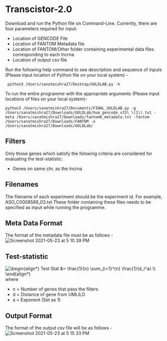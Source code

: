 # Transcistor-2.0

Download and run the Python file on Command-Line.
Currently, there are four parameters required for input:
- Location of GENCODE File
- Location of FANTOM Metadata file
- Location of FANTOM/Other folder containing experimental data files corresponding to each lncrna
- Location of output csv file

Run the following help command to see description and sequence of inputs (Please input location of Python file on your local system) -
```
 python3 /Users/sanatmishra27/Desktop/GOLDLAB.py -h
```

To run the entire programme with the appropriate arguments (Please input locations of files on your local system)- 
```
python3 /Users/sanatmishra27/Documents/FINAL_GOLDLAB.py -g /Users/sanatmishra27/Downloads/GOLDLab/hum_gencode_v33\ \(1\).txt -meta /Users/sanatmishra27/Downloads/fantom6_metadata.txt -fantom /Users/sanatmishra27/Downloads/FANTOM -o /Users/sanatmishra27/Downloads/GOLDLab/
```
## Filters
Only those genes which satisfy the folowing criteria are considered for evaluating the test-statistic:
- Genes on same chr. as the lncrna

## Filenames
The filename of each experiment should be the experiment id. For example, ASO_C0008586_03.txt
These folder containing these files needs to be specified as input while running the programme.

## Meta Data Format
The format of the metadata file must be as follows -
![Screenshot 2021-05-23 at 5 10 39 PM](https://user-images.githubusercontent.com/19981230/119259003-ce6dab80-bbe9-11eb-917a-40585f6158bd.jpg)

## Test-statistic
<img src=
"https://render.githubusercontent.com/render/math?math=%5Clarge+%5Cdisplaystyle+%5Cbegin%7Balign%2A%7D%0ATest+Stat+%26%3D+%5Cfrac%7B1%7D%7Bn%7D+%5Csum_%7Bi%3D1%7D%5E%7Bn%7D+%5Cfrac%7B1%7D%7Bd_i%5Ea%7D+%5C%5C%0A%5Cend%7Balign%2A%7D%0A" 
alt="\begin{align*}
Test Stat &= \frac{1}{n} \sum_{i=1}^{n} \frac{1}{d_i^a} \\
\end{align*}
"> \
where 
- n = Number of genes that pass the filters 
- d = Distance of gene from UMLILO 
- a = Exponent (Set as 1)

## Output Format
The format of the output csv file will be as follows -
![Screenshot 2021-05-23 at 5 15 33 PM](https://user-images.githubusercontent.com/19981230/119259150-7daa8280-bbea-11eb-808c-96d7fab1ac6c.jpg)
